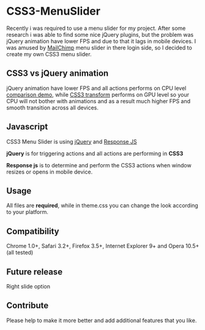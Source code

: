 CSS3-MenuSlider
===============

Recently i was required to use a menu slider for my project. After some research i was able to find some nice jQuery plugins, but the problem was jQuery animation have lower FPS and due to that it lags in mobile devices. I was amused by [MailChimp](http://mailchimp.com) menu slider in there login side, so I decided to create my own CSS3 menu slider.

## CSS3 vs jQuery animation

jQuery animation have lower FPS and all actions performs on CPU level [comparison demo](http://css3.bradshawenterprises.com/blog/jquery-vs-css3-transitions/), while [CSS3 transform](http://www.w3.org/TR/css3-transforms/) performs on GPU level so your CPU will not bother with animations and as a result much higher FPS and smooth transition across all devices.

## Javascript

CSS3 Menu Slider is using [jQuery](https://github.com/jquery/jquery) and [Response JS](https://github.com/ryanve/response.js)

**jQuery** is for triggering actions and all actions are performing in **CSS3**

**Response js** is to determine and perform the CSS3 actions when window resizes or opens in mobile device.

## Usage

All files are **required**, while in theme.css you can change the look according to your platform.

## Compatibility

Chrome 1.0+, Safari 3.2+, Firefox 3.5+, Internet Explorer 9+ and Opera 10.5+ (all tested)

## Future release

Right slide option

## Contribute

Please help to make it more better and add additional features that you like.
